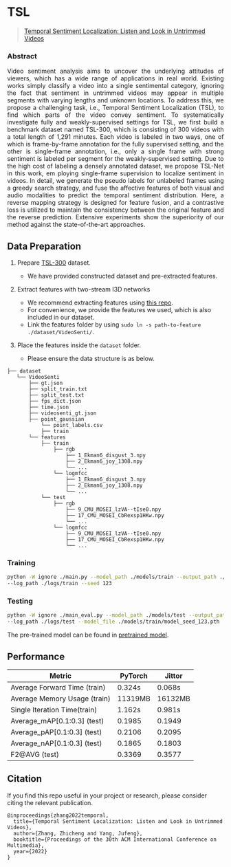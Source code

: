 # TSL
> [Temporal Sentiment Localization: Listen and Look in Untrimmed Videos](https://zzcheng.top/assets/pdf/2022_ACMMM_TSL300.pdf)

<!-- [ALGORITHM] -->
### Abstract

<p style="text-align: justify;">
Video sentiment analysis aims to uncover the underlying attitudes
of viewers, which has a wide range of applications in real world.
Existing works simply classify a video into a single sentimental
category, ignoring the fact that sentiment in untrimmed videos
may appear in multiple segments with varying lengths and unknown locations. To address this, we propose a challenging task,
i.e., Temporal Sentiment Localization (TSL), to find which parts
of the video convey sentiment. To systematically investigate fully and weakly-supervised settings for TSL, we first build a benchmark dataset named TSL-300, which is consisting of 300 videos
with a total length of 1,291 minutes. Each video is labeled in two
ways, one of which is frame-by-frame annotation for the fully supervised setting, and the other is single-frame annotation, i.e.,
only a single frame with strong sentiment is labeled per segment
for the weakly-supervised setting. Due to the high cost of labeling
a densely annotated dataset, we propose TSL-Net in this work, em ploying single-frame supervision to localize sentiment in videos. In
detail, we generate the pseudo labels for unlabeled frames using a
greedy search strategy, and fuse the affective features of both visual
and audio modalities to predict the temporal sentiment distribution.
Here, a reverse mapping strategy is designed for feature fusion, and
a contrastive loss is utilized to maintain the consistency between the
original feature and the reverse prediction. Extensive experiments show the superiority of our method against the state-of-the-art approaches.
</p>

## Data Preparation
1. Prepare [TSL-300](./assests/TSL-300_Data_Access_Form.docx) dataset.
    - We have provided constructed dataset and pre-extracted features.

2. Extract features with two-stream I3D networks
    - We recommend extracting features using [this repo](https://github.com/piergiaj/pytorch-i3d).
    - For convenience, we provide the features we used, which is also included in our dataset.
    - Link the features folder by using `sudo ln -s path-to-feature ./dataset/VideoSenti/`.
    
3. Place the features inside the `dataset` folder.
    - Please ensure the data structure is as below.

~~~~
├── dataset
   └── VideoSenti
       ├── gt.json
       ├── split_train.txt
       ├── split_test.txt
       ├── fps_dict.json
       ├── time.json
       ├── videosenti_gt.json
       ├── point_gaussian
           └── point_labels.csv
           ├── train
       └── features
           ├── train
               ├── rgb
                   ├── 1_Ekman6_disgust_3.npy
                   ├── 2_Ekman6_joy_1308.npy
                   └── ...
               └── logmfcc
                   ├── 1_Ekman6_disgust_3.npy
                   ├── 2_Ekman6_joy_1308.npy
                   └── ...
           └── test
               ├── rgb
                   ├── 9_CMU_MOSEI_lzVA--tIse0.npy
                   ├── 17_CMU_MOSEI_CbRexsp1HKw.npy
                   └── ...
               └── logmfcc
                   ├── 9_CMU_MOSEI_lzVA--tIse0.npy
                   ├── 17_CMU_MOSEI_CbRexsp1HKw.npy
                   └── ...
~~~~


### Training
```sh
python -W ignore ./main.py --model_path ./models/train --output_path ./outputs/train \
--log_path ./logs/train --seed 123
```
### Testing
```sh
python -W ignore ./main_eval.py --model_path ./models/test --output_path ./outputs/test \
--log_path ./logs/test --model_file ./models/train/model_seed_123.pth
```

The pre-trained model can be found in [pretrained model](https://drive.google.com/file/d/1IgtUszVJjoa-VJ_UZVryFFcMouVJ__7d/view?usp=sharing).

## Performance

| Metric                  | PyTorch  | Jittor  |
|-------------------------|----------|---------|
| Average Forward Time (train)    | 0.324s   | 0.068s  |
| Average Memory Usage (train)    | 11319MB  | 16132MB |
| Single Iteration Time(train)   | 1.162s   | 0.981s  |
| Average_mAP[0.1:0.3] (test)    | 0.1985   | 0.1949  |
| Average_pAP[0.1:0.3] (test)    | 0.2106   | 0.2095  |
| Average_nAP[0.1:0.3] (test)   | 0.1865   | 0.1803  |
| F2@AVG (test)                  | 0.3369   | 0.3577  |

## Citation

If you find this repo useful in your project or research, please consider citing the relevant publication.

````
@inproceedings{zhang2022temporal,
  title={Temporal Sentiment Localization: Listen and Look in Untrimmed Videos},
  author={Zhang, Zhicheng and Yang, Jufeng},
  booktitle={Proceedings of the 30th ACM International Conference on Multimedia},
  year={2022}
}
````
````